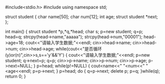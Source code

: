 #include<stdio.h>
#include<iostream>
using namespace std;

struct student
{
	char name[50];
	char num[12];
	int age;
	struct student *next;
};


int main()
{
	struct student *p,*q,*head;
	char s;
	p=new student;
	q=p;
	head=q;
	strcpy(head->name,"aaaaa");
	strcpy(head->num,"00001");
	head->age=18;
	cout<<"请输入学生数据;"<<endl;
	cin>>head->name; 
	cin>>head->num;
	cin>>head->age;
	while(cout<<"是否循环(y)or(n)",cin>>s,s=='y'&&'Y')
	{
		cout<<"请输入学生数据;"<<endl;
		p=new student;
		q->next=p;
		q=p;
		cin>>p->name;
		cin>>p->num;
		cin>>p->age;
		p->next=NULL;
	}
	p=head;
	while(p!=NULL)
	{
		cout<<p->name<<" "<<p->num<<" "<<p->age<<endl;
		p=p->next;
	}
	p=head;
	do
	{
		q=p->next;
		delete p;
		p=q;
	}while(q);
	return 0;
}
